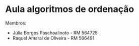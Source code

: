 # Aula algoritmos de ordenação

Membros:
- Júlia Borges Paschoalinoto - RM 564725
- Raquel Amaral de Oliveira - RM 566491
